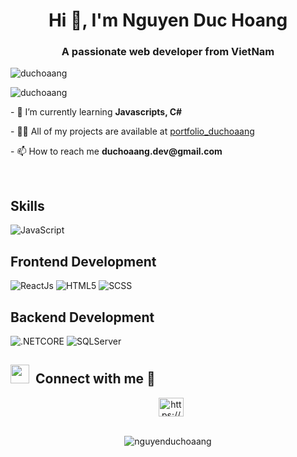 <h1 align="center">Hi 👋, I'm Nguyen Duc Hoang</h1>
<h3 align="center">A passionate web developer from VietNam</h3>



<p align="left"> 
<img src="https://komarev.com/ghpvc/?username=duchoaang&label=Profile%20views&color=0e75b6&style=flat&theme=tokyonight" alt="duchoaang" />

</p>

<p>
  <img align="left" src="https://github-readme-stats.vercel.app/api/top-langs?username=duchoaang&show_icons=true&locale=en&layout=compact" alt="duchoaang" />
</p>

<br/>

<p>- 🌱 I’m currently learning <strong>Javascripts, C#</strong></p>
<p>- 👨‍💻 All of my projects are available at <a href="https://portfolio-ndh.netlify.app/">portfolio_duchoaang</a></p>
<p>- 📫 How to reach me <strong>duchoaang.dev@gmail.com</strong></p>



<p align="left">

</p>



<br/>

<h2 align="left" target="blank">Skills</h2>


![JavaScript](https://img.shields.io/badge/javascript-%23323330.svg?style=for-the-badge&logo=javascript&logoColor=%23F7DF1E)


<h2 align="left" target="blank">Frontend Development</h2>

![ReactJs](https://img.shields.io/badge/react-%2320232a.svg?style=for-the-badge&logo=react&logoColor=%2361DAFB)
![HTML5](https://img.shields.io/badge/html5-%23E34F26.svg?style=for-the-badge&logo=html5&logoColor=white)
![SCSS](https://img.shields.io/badge/css3-%231572B6.svg?style=for-the-badge&logo=css3&logoColor=white)


<h2 align="left" target="blank">Backend Development</h2>

![.NETCORE](https://img.shields.io/badge/-.NET%206.0-blueviolet)
![SQLServer](https://img.shields.io/badge/Java-ED8B00?style=for-the-badge&logo=java&logoColor=white)

<h2> <img src="https://media.giphy.com/media/iY8CRBdQXODJSCERIr/giphy.gif" width="30" height="30" style="margin-right: 10px;">Connect with me 🤝 </h2>

 <div align="center"  class="icons-social" style="margin-left: 10px;">
    <a href="https://fb.com/https://www.facebook.com/d8.ndh/" target="blank"><img align="center" src="https://raw.githubusercontent.com/rahuldkjain/github-profile-readme-generator/master/src/images/icons/Social/facebook.svg" alt="https://www.facebook.com/d8.ndh/" height="30" width="40" /></a>

  </div>

  <br/>

<p align="center"><img align="center" src="https://github-readme-streak-stats.herokuapp.com/?user=nguyenduchoaang&" alt="nguyenduchoaang" /></p>

